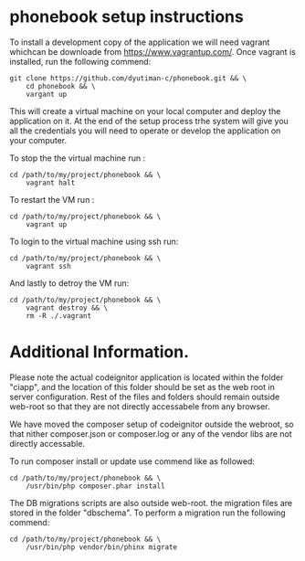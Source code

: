 # phonebook setup instructions

To install a development copy of the application we will need vagrant whichcan be downloade
from https://www.vagrantup.com/. Once vagrant is installed, run the following commend:
```
git clone https://github.com/dyutiman-c/phonebook.git && \
    cd phonebook && \
    vargant up 
```

This will create a virtual machine on your local computer and deploy the application on it.
At the end of the setup process trhe system will give you all the credentials you will
need to operate or develop the application on your computer.

To stop the the virtual machine run :
```
cd /path/to/my/project/phonebook && \
    vagrant halt
```  
To restart the VM run :
```
cd /path/to/my/project/phonebook && \
    vagrant up
```
To login to the virtual machine using ssh run:
```
cd /path/to/my/project/phonebook && \
    vagrant ssh
```

And lastly to detroy the VM run:
```
cd /path/to/my/project/phonebook && \
    vagrant destroy && \
    rm -R ./.vagrant
```


# Additional Information.
Please note the actual codeignitor application is located within the folder "ciapp", and
the location of this folder should be set as the web root in server configuration. Rest of
the files and folders should remain outside web-root so that they are not directly accessabele
from any browser.

We have moved the composer setup of codeignitor outside the webroot, so that nither composer.json
or composer.log or any of the vendor libs are not directly accessable.

To run composer install or update use commend like as followed:
```
cd /path/to/my/project/phonebook && \
    /usr/bin/php composer.phar install 
```
The DB migrations scripts are also outside web-root. the migration files are stored in 
the folder "dbschema". To perform a migration run the following commend:

```
cd /path/to/my/project/phonebook && \
    /usr/bin/php vendor/bin/phinx migrate
```

